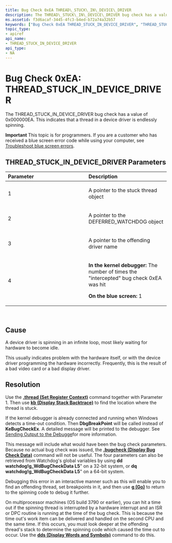 ```yaml
---
title: Bug Check 0xEA THREAD\_STUCK\_IN\_DEVICE\_DRIVER
description: The THREAD\_STUCK\_IN\_DEVICE\_DRIVER bug check has a value of 0x000000EA. This indicates that a thread in a device driver is endlessly spinning.
ms.assetid: f3d6acaf-3445-4fc3-b4ed-b72a74a32b57
keywords: ["Bug Check 0xEA THREAD_STUCK_IN_DEVICE_DRIVER", "THREAD_STUCK_IN_DEVICE_DRIVER"]
topic_type:
- apiref
api_name:
- THREAD_STUCK_IN_DEVICE_DRIVER
api_type:
- NA
---
```


# Bug Check 0xEA: THREAD\_STUCK\_IN\_DEVICE\_DRIVER


The THREAD\_STUCK\_IN\_DEVICE\_DRIVER bug check has a value of 0x000000EA. This indicates that a thread in a device driver is endlessly spinning.

**Important** This topic is for programmers. If you are a customer who has received a blue screen error code while using your computer, see [Troubleshoot blue screen errors](http://windows.microsoft.com/windows-10/troubleshoot-blue-screen-errors).

## THREAD\_STUCK\_IN\_DEVICE\_DRIVER Parameters


<table>
<colgroup>
<col width="50%" />
<col width="50%" />
</colgroup>
<thead>
<tr class="header">
<th align="left">Parameter</th>
<th align="left">Description</th>
</tr>
</thead>
<tbody>
<tr class="odd">
<td align="left"><p>1</p></td>
<td align="left"><p>A pointer to the stuck thread object</p></td>
</tr>
<tr class="even">
<td align="left"><p>2</p></td>
<td align="left"><p>A pointer to the DEFERRED_WATCHDOG object</p></td>
</tr>
<tr class="odd">
<td align="left"><p>3</p></td>
<td align="left"><p>A pointer to the offending driver name</p></td>
</tr>
<tr class="even">
<td align="left"><p>4</p></td>
<td align="left"><p><strong>In the kernel debugger:</strong> The number of times the &quot;intercepted&quot; bug check 0xEA was hit</p>
<p><strong>On the blue screen:</strong> 1</p></td>
</tr>
</tbody>
</table>

 

Cause
-----

A device driver is spinning in an infinite loop, most likely waiting for hardware to become idle.

This usually indicates problem with the hardware itself, or with the device driver programming the hardware incorrectly. Frequently, this is the result of a bad video card or a bad display driver.

Resolution
----------

Use the [**.thread (Set Register Context)**](https://msdn.microsoft.com/library/windows/hardware/ff565449) command together with Parameter 1. Then use [**kb (Display Stack Backtrace)**](https://msdn.microsoft.com/library/windows/hardware/ff551943) to find the location where the thread is stuck.

If the kernel debugger is already connected and running when Windows detects a time-out condition. Then **DbgBreakPoint** will be called instead of **KeBugCheckEx**. A detailed message will be printed to the debugger. See [Sending Output to the Debugge](sending-output-to-the-debugger.md)for more information.

This message will include what would have been the bug check parameters. Because no actual bug check was issued, the [**.bugcheck (Display Bug Check Data)**](https://msdn.microsoft.com/library/windows/hardware/ff562170) command will not be useful. The four parameters can also be retrieved from Watchdog's global variables by using **dd watchdog!g\_WdBugCheckData L5**" on a 32-bit system, or **dq watchdog!g\_WdBugCheckData L5**" on a 64-bit system.

Debugging this error in an interactive manner such as this will enable you to find an offending thread, set breakpoints in it, and then use [**g (Go)**](https://msdn.microsoft.com/library/windows/hardware/ff549693) to return to the spinning code to debug it further.

On multiprocessor machines (OS build 3790 or earlier), you can hit a time out if the spinning thread is interrupted by a hardware interrupt and an ISR or DPC routine is running at the time of the bug check. This is because the time out's work item can be delivered and handled on the second CPU and the same time. If this occurs, you must look deeper at the offending thread's stack to determine the spinning code which caused the time out to occur. Use the [**dds (Display Words and Symbols)**](https://msdn.microsoft.com/library/windows/hardware/ff540455) command to do this.

 

 




